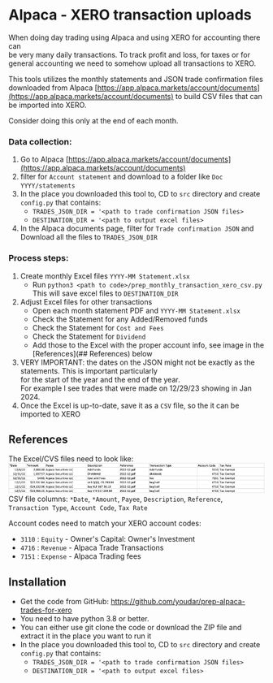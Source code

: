 # Alpaca - XERO transaction uploads

When doing day trading using Alpaca and using XERO for accounting there can  
be very many daily transactions. To track profit and loss, for taxes or for general
accounting we need to somehow upload all transactions to XERO.

This tools utilizes the monthly statements and JSON trade confirmation files downloaded
from Alpaca [https://app.alpaca.markets/account/documents](https://app.alpaca.markets/account/documents)
to build CSV files that can be imported into XERO.

Consider doing this only at the end of each month.

### Data collection:

1. Go to Alpaca [https://app.alpaca.markets/account/documents](https://app.alpaca.markets/account/documents)
2. filter for `Account statement` and download to a folder like `Doc YYYY/statements`
3. In the place you downloaded this tool to, CD to `src` directory and create `config.py` that contains:
    - `TRADES_JSON_DIR = '<path to trade confirmation JSON files>`
    - `DESTINATION_DIR = '<path to output excel files>`
4. In the Alpaca documents page, filter for `Trade confirmation JSON` and   
   Download all the files to `TRADES_JSON_DIR`

### Process steps:

1. Create monthly Excel files `YYYY-MM Statement.xlsx`
    - Run `python3 <path to code>/prep_monthly_transaction_xero_csv.py`  
      This will save excel files to `DESTINATION_DIR`
2. Adjust Excel files for other transactions
    - Open each month statement PDF and `YYYY-MM Statement.xlsx`
    - Check the Statement for any Added/Removed funds
    - Check the Statement for `Cost and Fees`
    - Check the Statement for `Dividend`
    - Add those to the Excel with the proper account info, see image in the [References](## References) below
3. VERY IMPORTANT: the dates on the JSON might not be exactly as the statements. This is important particularly  
   for the start of the year and the end of the year.  
   For example I see trades that were made on 12/29/23 showing in Jan 2024.
4. Once the Excel is up-to-date, save it as a `CSV` file, so the it can be imported to XERO

## References

The Excel/CVS files need to look like:  
![cvs_file_sample](docs/cvs_file_sample.png)   
CSV file
columns: `*Date`, `*Amount`, `Payee`, `Description`, `Reference`, `Transaction Type`, `Account Code`, `Tax Rate`

Account codes need to match your XERO account codes:

- `3110` : `Equity` - Owner's Capital: Owner's Investment
- `4716` : `Revenue` - Alpaca Trade Transactions
- `7151` : `Expense` - Alpaca Trading fees

## Installation

- Get the code from GitHub: https://github.com/youdar/prep-alpaca-trades-for-xero
- You need to have python 3.8 or better.
- You can either use git clone the code or download the ZIP file and extract it in the place you want to run it
- In the place you downloaded this tool to, CD to `src` directory and create `config.py` that contains:
    - `TRADES_JSON_DIR = '<path to trade confirmation JSON files>`
    - `DESTINATION_DIR = '<path to output excel files>` 





   
